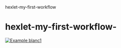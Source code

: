 hexlet-my-first-workflow
# hexlet-my-first-workflow-
[![Example blanc1](https://github.com/OlegRakhilov/hexlet-my-first-workflow-/actions/workflows/blanc1.yml/badge.svg)](https://github.com/OlegRakhilov/hexlet-my-first-workflow-/actions/workflows/blanc1.yml)
